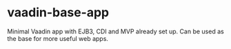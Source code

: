 # vaadin-base-app

Minimal Vaadin app with EJB3, CDI and MVP already set up. Can be used as the base for more useful web apps.
